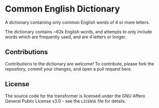 # Common English Dictionary

A dictionary containing only common English words of 4 or more letters.

The dictionary contains ~62k English words, and attempts to only include words which are frequently used, and are 4 letters or longer.

## Contributions

Contributions to the dictionary are welcome! To contribute, please fork the repository, commit your changes, and open a pull request here.

## License

The source code for the transformer is licensed under the GNU Affero General Public License v3.0 - see the `LICENSE` file for details.
